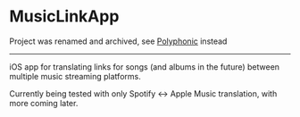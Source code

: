 # MusicLinkApp
Project was renamed and archived, see [Polyphonic](https://github.com/dhruvweaver/Polyphonic) instead

--------------------------------------------------------------------------
iOS app for translating links for songs (and albums in the future) between multiple music streaming platforms.

Currently being tested with only Spotify ↔ Apple Music translation, with more coming later.
